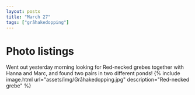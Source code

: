 ```yaml
---
layout: postx
title: "March 27"
tags: ["gråhakedopping"]
---
```

# Photo listings
Went out yesterday morning looking for Red-necked grebes together with Hanna
and Marc, and found two pairs in two different ponds!
{% include image.html url="assets/img/Gråhakedopping.jpg" description="Red-necked grebe" %}
